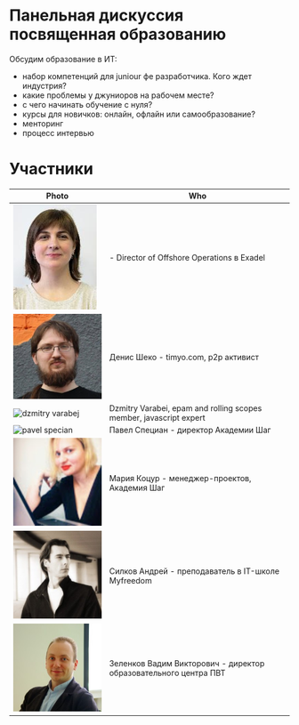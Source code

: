# Панельная дискуссия посвященная образованию

Обсудим образование в ИТ:
* набор компетенций для juniour фе разработчика. Кого ждет индустрия?
* какие проблемы у джуниоров на рабочем месте?
* с чего начинать обучение с нуля? 
* курсы для новичков: онлайн, офлайн или самообразование?
* менторинг
* процесс интервью

# Участники

| Photo | Who |
| ------ | ------ |
| ![elena krukovskaja](https://raw.githubusercontent.com/davojta/drafts/master/e_krukovskaja.jpg) |  - Director of Offshore Operations в Exadel  |
| ![dzianis sheka](https://raw.githubusercontent.com/davojta/drafts/master/d_sheka.jpg) | Денис Шеко - timyo.com, p2p активист  |
| ![dzmitry varabej](https://grodno.rollingscopes.com/images/speakers/dzmitry_varabei.jpg) | Dzmitry Varabei, epam and rolling scopes member, javascript expert |
| ![pavel specian]() | Павел Специан - директор Академии Шаг|
| ![maria kocur](https://raw.githubusercontent.com/davojta/drafts/master/m_kocur.jpg) | Мария Коцур - менеджер-проектов, Академия Шаг |
| ![andrej silkov](https://raw.githubusercontent.com/davojta/drafts/master/a_silkov.jpg) | Силков Андрей - преподаватель в IT-школе Myfreedom |
| ![vadim zelenkov](https://raw.githubusercontent.com/davojta/drafts/master/v_zelenkov.jpg) | Зеленков Вадим Викторович - директор образовательного центра ПВТ |
